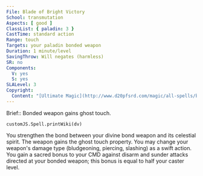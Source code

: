 ```yaml
---
File: Blade of Bright Victory
School: transmutation
Aspects: [ good ]
ClassList: { paladin: 3 }
CastTime: standard action
Range: touch
Targets: your paladin bonded weapon
Duration: 1 minute/level
SavingThrow: Will negates (harmless)
SR: no
Components:
  V: yes
  S: yes
SLALevel: 3
Copyright:
  Content: "[Ultimate Magic](http://www.d20pfsrd.com/magic/all-spells/b/blade-of-bright-victory)"
---
```

Brief:: Bonded weapon gains ghost touch.

```dataviewjs
customJS.Spell.printWiki(dv)
```

You strengthen the bond between your divine bond weapon and its celestial spirit. The weapon gains the ghost touch property. You may change your weapon's damage type (bludgeoning, piercing, slashing) as a swift action. You gain a sacred bonus to your CMD against disarm and sunder attacks directed at your bonded weapon; this bonus is equal to half your caster level.
